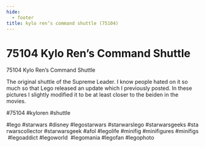 ```yaml
---
hide:
  - footer
title: kylo ren’s command shuttle (75104)
---
```


# 75104 Kylo Ren’s Command Shuttle

75104 Kylo Ren’s Command Shuttle

The original shuttle of the Supreme Leader. I know people hated on it so much so that Lego released an update which I previously posted. In these pictures I slightly modified it to be at least closer to the beiden in the movies.

#75104 #kyloren #shuttle

#lego #starwars #disney #legostarwars #starwarslego #starwarsgeeks #starwarscollector #starwarsgeek #afol #legolife #minifig #minifigures #minifigs #legoaddict #legoworld  #legomania #legofan #legophoto 


